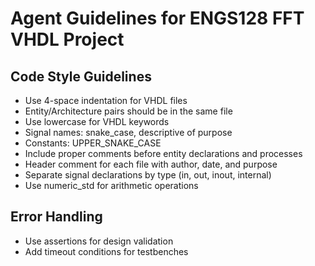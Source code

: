 # Agent Guidelines for ENGS128 FFT VHDL Project

## Code Style Guidelines
- Use 4-space indentation for VHDL files
- Entity/Architecture pairs should be in the same file
- Use lowercase for VHDL keywords
- Signal names: snake_case, descriptive of purpose
- Constants: UPPER_SNAKE_CASE
- Include proper comments before entity declarations and processes
- Header comment for each file with author, date, and purpose
- Separate signal declarations by type (in, out, inout, internal)
- Use numeric_std for arithmetic operations

## Error Handling
- Use assertions for design validation
- Add timeout conditions for testbenches